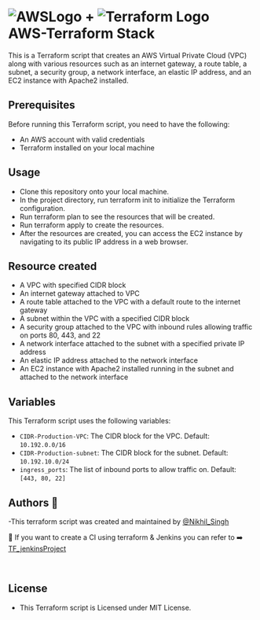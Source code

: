 # ![AWSLogo](https://github.com/Nikhil-Singh25/Images_logos/blob/main/pngwing.com.png) + ![Terraform Logo](https://github.com/Nikhil-Singh25/Images_logos/blob/main/pngwing.com%20(1).png)     <br/>  AWS-Terraform Stack  
This is a Terraform script that creates an AWS Virtual Private Cloud (VPC) along with various resources such as an internet gateway, a route table, a subnet, a security group, a network interface, an elastic IP address, and an EC2 instance with Apache2 installed.

## Prerequisites

Before running this Terraform script, you need to have the following:

* An AWS account with valid credentials
* Terraform installed on your local machine

## Usage
   * Clone this repository onto your local machine.
   * In the project directory, run terraform init to initialize the Terraform configuration.
   * Run terraform plan to see the resources that will be created.
   * Run terraform apply to create the resources.
   * After the resources are created, you can access the EC2 instance by navigating to its public IP address in a web browser.

## Resource created
   * A VPC with specified CIDR block
   * An internet gateway attached to VPC
   * A route table attached to the VPC with a default route to the internet gateway
   * A subnet within the VPC with a specified CIDR block
   * A security group attached to the VPC with inbound rules allowing traffic on ports 80, 443, and 22
   * A network interface attached to the subnet with a specified private IP address
   * An elastic IP address attached to the network interface
   * An EC2 instance with Apache2 installed running in the subnet and attached to the network interface

## Variables 
   This Terraform script uses the following variables:
   * `CIDR-Production-VPC`: The CIDR block for the VPC. Default: `10.192.0.0/16`
   * `CIDR-Production-subnet`: The CIDR block for the subnet. Default: `10.192.10.0/24`
   * `ingress_ports`: The list of inbound ports to allow traffic on. Default: `[443, 80, 22]`
## Authors :memo:


-This terraform script was created and maintained by [@Nikhil_Singh](https://github.com/Nikhil-Singh25)

 :triangular_flag_on_post: If you want to create a CI using terraform & Jenkins you can refer to :arrow_right: [TF_jenkinsProject](https://github.com/Nikhil-Singh25/tf_jenkinsProj)

</br>

## License

* This Terraform script is Licensed under MIT  License.
